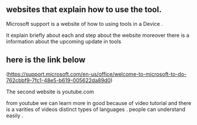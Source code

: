 ## websites that explain how to use the tool.


Microsoft support is a website of how to using tools in a Device . 

It explain briefly about each and step about the website moreover there is a information about the upcoming update in tools 
## here is the link below 

(https://support.microsoft.com/en-us/office/welcome-to-microsoft-to-do-762cbbf9-7fc1-48e5-b619-005622da89d0) 


The second website is youtube.com 

from youtube we can learn more in good because of video tutorial and there is a varities of videos 
distinct types of languages . people can understand easily .



